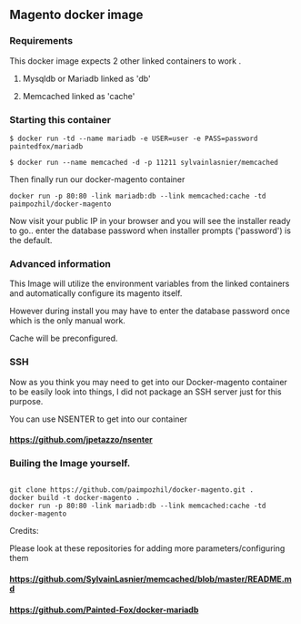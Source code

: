## Magento docker image 

### Requirements
This docker image expects 2 other linked containers to work .

1. Mysqldb or Mariadb linked as 'db'

2. Memcached linked as 'cache'

### Starting this container

```
$ docker run -td --name mariadb -e USER=user -e PASS=password  paintedfox/mariadb
```

```
$ docker run --name memcached -d -p 11211 sylvainlasnier/memcached
```

Then finally run our docker-magento container

```
docker run -p 80:80 -link mariadb:db --link memcached:cache -td paimpozhil/docker-magento 
```

Now visit your public IP in your browser and you will see the installer ready to go.. enter the database password when installer prompts ('password') is the default. 


### Advanced information 

This Image will utilize the environment variables from the linked containers and automatically configure its magento itself.

However during install you may have to enter the database password once which is the only manual work.

Cache will be preconfigured.


### SSH 

Now as you think you may need to get into our Docker-magento container to be easily look into things, I did not package an SSH server just for this purpose.

You can use NSENTER to get into our container
#### https://github.com/jpetazzo/nsenter 


### Builing the Image yourself.

```

git clone https://github.com/paimpozhil/docker-magento.git .
docker build -t docker-magento .
docker run -p 80:80 -link mariadb:db --link memcached:cache -td docker-magento 
```

Credits:

Please look at these repositories  for adding more parameters/configuring them 

#### https://github.com/SylvainLasnier/memcached/blob/master/README.md

#### https://github.com/Painted-Fox/docker-mariadb





